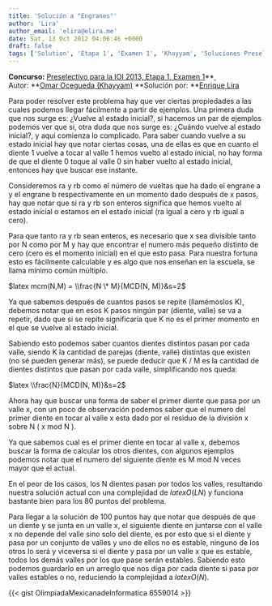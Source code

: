 ```yaml
---
title: 'Solución a "Engranes"'
author: 'Lira'
author_email: 'elira@elira.me'
date: Sat, 13 Oct 2012 04:06:46 +0000
draft: false
tags: ['Solution', 'Etapa 1', 'Examen 1', 'Khayyam', 'Soluciones Preselectivo 2013']
---
```


**Concurso:** [Preselectivo para la IOI 2013, Etapa 1, Examen 1](https://omegaup.com/arena/IOI2013E1P1)**[ ](https://omegaup.com/arena/IOI2013E1P1) Autor: **[Omar Ocegueda (Khayyam)](http://www.linkedin.com/pub/jesus-omar-ocegueda-gonzalez/18/b45/5b9) **Solución por: **[Enrique Lira](http://elira.me/)

Para poder resolver este problema hay que ver ciertas propiedades a las cuales podemos llegar fácilmente a partir de ejemplos. Una primera duda que nos surge es: ¿Vuelve al estado inicial?, si hacemos un par de ejemplos podemos ver que si, otra duda que nos surge es: ¿Cuándo vuelve al estado inicial?, y aquí comienza lo complicado. Para saber cuando vuelve a su estado inicial hay que notar ciertas cosas, una de ellas es que en cuanto el diente 1 vuelve a tocar al valle 1 hemos vuelto al estado inicial, no hay forma de que el diente 0 toque al valle 0 sin haber vuelto al estado inicial, entonces hay que buscar ese instante.

Consideremos ra y rb como el número de vueltas que ha dado el engrane a y el engrane b respectivamente en un momento dado después de x pasos, hay que notar que si ra y rb son enteros significa que hemos vuelto al estado inicial o estamos en el estado inicial (ra igual a cero y rb igual a cero).

Para que tanto ra y rb sean enteros, es necesario que x sea divisible tanto por N como por M y hay que encontrar el numero más pequeño distinto de cero (cero es el momento inicial) en el que esto pasa. Para nuestra fortuna esto es fácilmente calculable y es algo que nos enseñan en la escuela, se llama mínimo común múltiplo.

$latex mcm(N,M) = \\frac{N \* M}{MCD(N, M)}&s=2$

Ya que sabemos después de cuantos pasos se repite (llamémoslos K), debemos notar que en esos K pasos ningún par (diente, valle) se va a repetir, dado que si se repite significaría que K no es el primer momento en el que se vuelve al estado inicial.

Sabiendo esto podemos saber cuantos dientes distintos pasan por cada valle, siendo K la cantidad de parejas (diente, valle) distintas que existen (no sé pueden generar más), se puede deducir que K / M es la cantidad de dientes distintos que pasan por cada valle, simplificando nos queda:

$latex \\frac{N}{MCD(N, M)}&s=2$

Ahora hay que buscar una forma de saber el primer diente que pasa por un valle x, con un poco de observación podemos saber que el numero del primer diente en tocar al valle x esta dado por el residuo de la división x sobre N ( x mod N ).

Ya que sabemos cual es el primer diente en tocar al valle x, debemos buscar la forma de calcular los otros dientes, con algunos ejemplos podemos notar que el numero del siguiente diente es M mod N veces mayor que el actual.

En el peor de los casos, los N dientes pasan por todos los valles, resultando nuestra solución actual con una complejidad de $latex O(LN)$ y funciona bastante bien para los 80 puntos del problema.

Para llegar a la solución de 100 puntos hay que notar que después de que un diente y se junta en un valle x, el siguiente diente en juntarse con el valle x no depende del valle sino solo del diente, es por esto que si el diente y pasa por un conjunto de valles y uno de ellos no es estable, ninguno de los otros lo será y viceversa si el diente y pasa por un valle x que es estable, todos los demás valles por los que pase serán estables. Sabiendo esto podemos guardarlo en un arreglo que nos diga por cada diente si pasa por valles estables o no, reduciendo la complejidad a $latex O(N)$.

{{< gist OlimpiadaMexicanadeInformatica 6559014 >}}